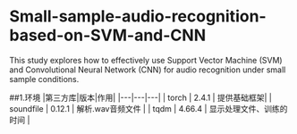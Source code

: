 # Small-sample-audio-recognition-based-on-SVM-and-CNN
This study explores how to effectively use Support Vector Machine (SVM) and Convolutional Neural Network (CNN) for audio recognition under small sample conditions.

##1.环境
|第三方库|版本|作用|
|---|---|---|
| torch | 2.4.1 | 提供基础框架|
| soundfile | 0.12.1 | 解析.wav音频文件 | 
| tqdm | 4.66.4 | 显示处理文件、训练的时间 | 
